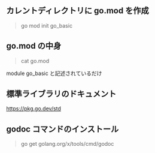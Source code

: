 ## カレントディレクトリに go.mod を作成

> go mod init go_basic

## go.mod の中身

> cat go.mod

module go_basic と記述されているだけ

## 標準ライブラリのドキュメント

https://pkg.go.dev/std

## godoc コマンドのインストール

> go get golang.org/x/tools/cmd/godoc
